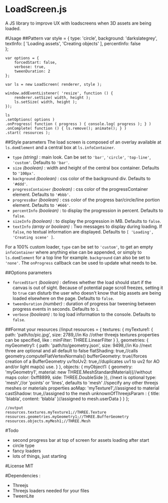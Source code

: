 # LoadScreen.js
A JS library to improve UX with loadscreens when 3D assets are being loaded.

#Usage
##Pattern
    var style = {
        type: 'circle', 
        background: 'darkslategrey', 
        textInfo: [ 'Loading assets', 'Creating objects' ],
        percentInfo: false         
    };

    var options = {
        forcedStart: false,
        verbose: true, 
        tweenDuration: 2        
    };

    var ls = new LoadScreen( renderer, style );
    
    window.addEventListener( 'resize', function () { 
    	renderer.setSize( width, height ); 
    	ls.setSize( width, height ); 
    });
    
    ls
    .setOptions( options )
    .onProgress( function ( progress ) { console.log( progress ); } )
    .onComplete( function () { ls.remove(); animate(); } )
    .start( resources );

##Style parameters
The load screen is composed of an overlay available at `ls.domElement` and a central box at `ls.infoContainer`. 
* `type` *(string)* : main look. Can be set to `'bar'`, `'circle'`, `'top-line'`, `'custom'`. Defaults to `'bar'`.
* `size` *(boolean)* : width and height of the central box container. Defaults to `'100px'`.
* `background` *(boolean)* : css color of the background div. Defaults to `'#ddd'`.
* `progressContainer` *(boolean)* : css color of the progressContainer element. Defaults to `'#bbb'`.
* `progressBar` *(boolean)* : css color of the progress bar/circle/line portion element. Defaults to `'#666'`.
* `percentInfo` *(boolean)* : to display the progression in percent. Defaults to `false`.
* `sizeInfo` *(boolean)* : to display the progression in MB. Defaults to `false`.
* `textInfo` *(array or boolean)* : Two messages to display during loading. If `false`, no textual information are displayed. Defaults to `[ 'Loading', 'Creating scene' ]`.

For a 100% custom loader, `type` can be set to `'custom'`, to get an empty `infoContainer` where anything else can be appended, or simply to `ls.domElement` for a top line for example. `background` can also be set to `'none'`. The `onProgress` callback can be used to update what needs to be.

##Options parameters
* `forcedStart` *(boolean)* : defines whether the load should start if the canvas is out of sight. Because of potential page scroll freezes, setting it to `true` can disturb the user who doesn't know that big assets are being loaded elsewhere on the page. Defaults to `false`. 
* `tweenDuration` *(number)* : duration of progress bar tweening between progress events in seconds. Defaults to `1`. 
* `verbose` *(boolean)* : to log load information to the console. Defaults to `false`. 

##Format your resources
    //input
    resources = {
        textures: {
            myTexture1: { 
                path: 'path/to/pic.jpg',
                size: 2789,//in Ko
                //other threejs textures properties can be specified, like :
                minFilter: THREE.LinearFilter
            }
        },
        geometries: {
            myGeometry1: {
                path: 'path/to/geometry.json',
                size: 9498,//in Ko
                //next three are optional and all default to false
                flatShading: true,//calls geometry.computeFlatVertexNormals()
                bufferGeometry: true//forces creation of a BufferGeometry
                uv1toUv2: true,//duplicates uv1 to uv2 for AO and/or light map(s) use.
            }
        },
        objects: {
            myObject1: {
                geometry: 'myGeometry1',
                material: new THREE.MeshStandardMaterial({//without maps
                    color: 0xff8899, 
                    side: THREE.DoubleSide 
                }),
                //next is optional
                type: 'mesh',//or 'points' or 'lines', defaults to 'mesh'
                //specify any other threejs meshes or materials properties 
                aoMap: 'myTexture1',//assigned to material
                castShadow: true,//assigned to the mesh
                unknownOfThreejsParam : { 
                    title: 'blabla', 
                    content: 'blabla' 
                }//assigned to mesh.userData
            }
        }
    };

    //output
    resources.textures.myTexture1;//THREE.Texture
    resources.geometries.myGeometry1;//THREE.BufferGeometry
    resources.objects.myMesh1;//THREE.Mesh

#Todo
* second progress bar at top of screen for assets loading after start
* circle type
* fancy loaders
* lots of things, just starting

#License
MIT

#Dependencies : 
* Threejs
* Threejs loaders needed for your files
* TweenLite
